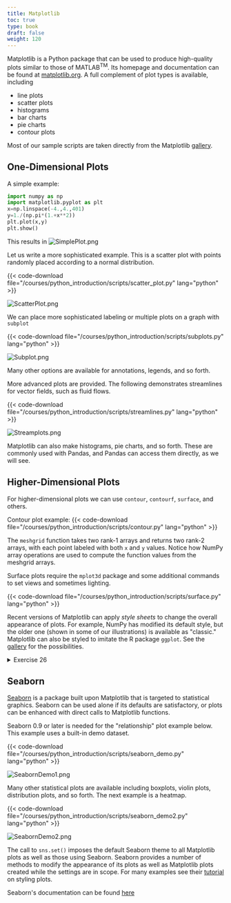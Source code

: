 ```yaml
---
title: Matplotlib
toc: true
type: book
draft: false
weight: 120
---
```


Matplotlib is a Python package that can be used to produce high-quality plots similar to those of MATLAB<sup>TM</sup>.  Its homepage and documentation can be found at [matplotlib.org](https://matplotlib.org).  A full complement of plot types is available, including

* line plots
* scatter plots
* histograms
* bar charts 
* pie charts 
* contour plots

Most of our sample scripts are taken directly from the Matplotlib [gallery](https://matplotlib.org/stable/gallery/index.html).

## One-Dimensional Plots

A simple example:

```python
import numpy as np
import matplotlib.pyplot as plt
x=np.linspace(-4.,4.,401)
y=1./(np.pi*(1.+x**2))
plt.plot(x,y)
plt.show()
```
This results in
![SimplePlot.png](/courses/python_introduction/imgs/SimplePlot.png)

Let us write a more sophisticated example.  This is a scatter plot with points randomly placed according to a normal distribution.

{{< code-download file="/courses/python_introduction/scripts/scatter_plot.py" lang="python" >}}

![ScatterPlot.png](/courses/python_introduction/imgs/ScatterPlot.png)

We can place more sophisticated labeling or multiple plots on a graph with `subplot`

{{< code-download file="/courses/python_introduction/scripts/subplots.py" lang="python" >}}

![Subplot.png](/courses/python_introduction/imgs/Subplot.png)

Many other options are available for annotations, legends, and so forth.

More advanced plots are provided.  The following demonstrates streamlines for vector fields, such as fluid flows.

{{< code-download file="/courses/python_introduction/scripts/streamlines.py" lang="python" >}}

![Streamplots.png](/courses/python_introduction/imgs/Streamplots.png)

Matplotlib can also make histograms, pie charts, and so forth.  These are commonly used with Pandas, and Pandas can access them directly, as we will see.

## Higher-Dimensional Plots

For higher-dimensional plots we can use `contour`, `contourf`, `surface`, and others.

Contour plot example:
{{< code-download file="/courses/python_introduction/scripts/contour.py" lang="python" >}}

The `meshgrid` function takes two rank-1 arrays and returns two rank-2 arrays, with each point labeled with both `x` and `y` values.  Notice how NumPy array operations are used to compute the function values from the meshgrid arrays.

Surface plots require the `mplot3d` package and some additional commands to set views and sometimes lighting.  

{{< code-download file="/courses/python_introduction/scripts/surface.py" lang="python" >}}

Recent versions of Matplotlib can apply _style sheets_ to change the overall appearance of plots.  For example, NumPy has modified its default style, but the older one (shown in some of our illustrations) is available as "classic."  Matplotlib can also be styled to imitate the R package `ggplot`.  See the [gallery](https://matplotlib.org/gallery/style_sheets/style_sheets_reference.html#sphx-glr-gallery-style-sheets-style-sheets-reference-py)
for the possibilities.

<details>
<summary>Exercise 26</summary>

1. Type into your choice of Spyder's interpreter pane or a JupyterLab cell the example plotting codes we have seen so far.  These were all taken from the Matplotlib gallery.

2. In the contour plot example, change `contour` to `contourf` and observe the difference.

</details>

## Seaborn

[Seaborn](https://seaborn.pydata.org/index.html) is a package built upon Matplotlib that is targeted to statistical graphics.  Seaborn can be used alone if its defaults are satisfactory, or plots can be enhanced with direct calls to Matplotlib functions.

Seaborn 0.9 or later is needed for the "relationship" plot example below. This example uses a built-in demo dataset.

{{< code-download file="/courses/python_introduction/scripts/seaborn_demo.py" lang="python" >}}

![SeabornDemo1.png](/courses/python_introduction/imgs/SeabornDemo1.png)

Many other statistical plots are available including boxplots, violin plots, distribution plots, and so forth.  The next example is a heatmap.

{{< code-download file="/courses/python_introduction/scripts/seaborn_demo2.py" lang="python" >}}

![SeabornDemo2.png](/courses/python_introduction/imgs/SeabornDemo2.png)

The call to `sns.set()` imposes the default Seaborn theme to all Matplotlib plots as well as those using Seaborn.  Seaborn provides a number of methods to modify the appearance of its plots as well as Matplotlib plots created while the settings are in scope.  For many examples see their [tutorial](https://seaborn.pydata.org/tutorial/aesthetics.html#aesthetics-tutorial) on styling plots.

Seaborn's documentation can be found [here](https://seaborn.pydata.org/)

